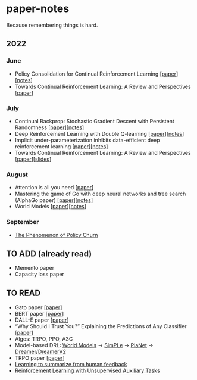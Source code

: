 # paper-notes
Because remembering things is hard.

## 2022
### June
- Policy Consolidation for Continual Reinforcement Learning [[paper](https://arxiv.org/pdf/1902.00255.pdf)][[notes](https://github.com/jordancoblin/paper-notes/blob/main/Policy_Consolidation_for_Continual%20Reinforcement_Learning.md)]
- Towards Continual Reinforcement Learning: A Review and Perspectives [[paper](https://arxiv.org/pdf/2012.13490.pdf)]

### July
- Continual Backprop:
Stochastic Gradient Descent with Persistent Randomness [[paper](https://arxiv.org/pdf/2108.06325.pdf)][[notes](https://github.com/jordancoblin/paper-notes/blob/main/continual_backprop.md)]
- Deep Reinforcement Learning with Double Q-learning [[paper](https://arxiv.org/pdf/1509.06461v3.pdf)][[notes](https://github.com/jordancoblin/paper-notes/blob/main/double_dqn.md)]
- Implicit under-parameterization inhibits data-efficient deep reinforcement learning [[paper](https://arxiv.org/pdf/2010.14498.pdf)][[notes](https://github.com/jordancoblin/paper-notes/blob/main/under_parameterization_deep_rl.md)]
- Towards Continual Reinforcement Learning: A Review and Perspectives [[paper](https://arxiv.org/pdf/2012.13490.pdf)][[slides](https://github.com/jordancoblin/paper-notes/blob/main/Continual%20Learning%20in%20RL.key)]

### August
- Attention is all you need [[paper](https://arxiv.org/pdf/1706.03762.pdf)]
- Mastering the game of Go with deep
neural networks and tree search (AlphaGo paper) [[paper](https://www.nature.com/articles/nature16961.pdf)][[notes](https://github.com/jordancoblin/paper-notes/blob/main/alpha_go_1.md)]
- World Models [[paper](https://arxiv.org/pdf/1803.10122.pdf)][[notes](https://github.com/jordancoblin/paper-notes/blob/main/world_models.md)]

### September
- [The Phenomenon of Policy Churn](https://arxiv.org/pdf/2206.00730.pdf)

## TO ADD (already read)
- Memento paper
- Capacity loss paper

## TO READ
- Gato paper [[paper](https://arxiv.org/pdf/2205.06175.pdf)]
- BERT paper [[paper](https://arxiv.org/abs/1810.04805)]
- DALL-E paper [[paper](https://arxiv.org/pdf/2102.12092.pdf)]
- “Why Should I Trust You?” Explaining the Predictions of Any Classifier [[paper](https://arxiv.org/pdf/1602.04938.pdf)]
- Algos: TRPO, PPO, A3C
- Model-based DRL: [World Models](https://arxiv.org/abs/1803.10122) -> [SimPLe](https://arxiv.org/abs/1903.00374) -> [PlaNet](https://arxiv.org/abs/1811.04551) -> [Dreamer](https://arxiv.org/abs/1912.01603)/[DreamerV2](https://arxiv.org/pdf/2010.02193.pdf)
- TRPO paper [[paper](https://arxiv.org/abs/1502.05477)]
- [Learning to summarize from human feedback](https://arxiv.org/pdf/2009.01325.pdf)
- [Reinforcement Learning with Unsupervised Auxiliary Tasks](https://arxiv.org/abs/1611.05397)

